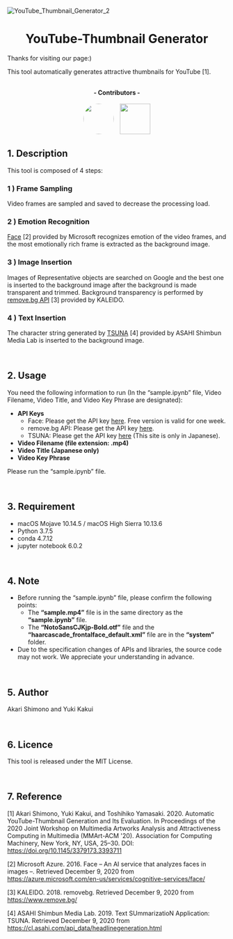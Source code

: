 ![YouTube_Thumbnail_Generator_2](https://user-images.githubusercontent.com/43920342/101775829-6774a280-3b33-11eb-89ac-26e2c9bffc9a.jpg)


<h1 align="center">YouTube-Thumbnail Generator</h1>

Thanks for visiting our page:)

This tool automatically generates attractive thumbnails for YouTube [1].

<p align="center"><br>
<b><a>- Contributors -</a></b><br><br>
<b><a><a href="https://github.com/imcyano"><img src="https://avatars.githubusercontent.com/imcyano" width="70px;" style="border-radius: 50%;" /></a></b> 
&ensp; 
<b><a><a href="https://github.com/Y-14"><img src="https://avatars.githubusercontent.com/Y-14" width="70px;" /></a></b>
</p>

## 1. Description
This tool is composed of 4 steps: 
### 1 ) Frame Sampling
Video frames are sampled and saved to decrease the processing load.


### 2 ) Emotion Recognition
[Face](https://azure.microsoft.com/en-us/services/cognitive-services/face/) [2] provided by Microsoft recognizes emotion of the video frames, and the most emotionally rich frame is extracted as the background image.

### 3 ) Image Insertion
Images of Representative objects are searched on Google and the best one is inserted to the background image after the background is made transparent and trimmed. Background transparency is performed by [remove.bg API](https://www.remove.bg/) [3] provided by KALEIDO.

### 4 ) Text Insertion
The character string generated by [TSUNA](https://cl.asahi.com/api_data/headlinegeneration.html) [4] provided by ASAHI Shimbun Media Lab is inserted to the background image.

<br>

## 2. Usage
You need the following information to run (In the “sample.ipynb” file, Video Filename, Video Title, and Video Key Phrase are designated):

- **API Keys**
    - Face: Please get the API key [here](https://azure.microsoft.com/en-us/try/cognitive-services/). Free version is valid for one week.
    - <span>remove.</span>bg API: Please get the API key [here](https://www.remove.bg/api).
    - TSUNA: Please get the API key [here](https://cl.asahi.com/register.html#/headline_generation) (This site is only in Japanese).
- **Video Filename (file extension: .mp4)**
- **Video Title (Japanese only)**
- **Video Key Phrase**


Please run the “sample.ipynb” file.

<br>

## 3. Requirement
- macOS Mojave 10.14.5 / macOS High Sierra 10.13.6
- Python 3.7.5
- conda 4.7.12
- jupyter notebook 6.0.2

<br>

## 4. Note
- Before running the “sample.ipynb” file, please confirm the following points:
    - The **“sample.mp4”** file is in the same directory as the **“sample.ipynb”** file.
    - The **“NotoSansCJKjp-Bold.otf”** file and the **“haarcascade_frontalface_default.xml”** file are in the **“system”** folder.
- Due to the specification changes of APIs and libraries, the source code may not work. We appreciate your understanding in advance.  

<br>

## 5. Author
Akari Shimono and Yuki Kakui

<br>

## 6. Licence
This tool is released under the MIT License.

<br>

## 7. Reference
[1] Akari Shimono, Yuki Kakui, and Toshihiko Yamasaki. 2020. Automatic YouTube-Thumbnail Generation and Its Evaluation. In Proceedings of the 2020 Joint Workshop on Multimedia Artworks Analysis and Attractiveness Computing in Multimedia (MMArt-ACM '20). Association for Computing Machinery, New York, NY, USA, 25–30. DOI: https://doi.org/10.1145/3379173.3393711

[2] Microsoft Azure. 2016. Face – An AI service that analyzes faces in images –. Retrieved December 9, 2020 from https://azure.microsoft.com/en-us/services/cognitive-services/face/

[3] KALEIDO. 2018. removebg. Retrieved December 9, 2020 from https://www.remove.bg/

[4] ASAHI Shimbun Media Lab. 2019. Text SUmmarizatioN Application: TSUNA. Retrieved December 9, 2020 from https://cl.asahi.com/api_data/headlinegeneration.html




